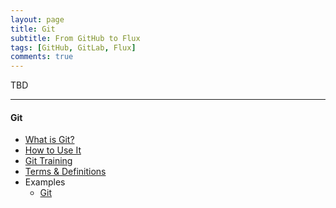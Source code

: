 ```yaml
---
layout: page
title: Git
subtitle: From GitHub to Flux
tags: [GitHub, GitLab, Flux]
comments: true
---
```

TBD

---
#### Git
- [What is Git?](/pages/git/what-is-git)
- [How to Use It](/pages/git/how-to-use-git)
- [Git Training](/pages/git/git-training)
- [Terms & Definitions](/pages/git/git-terms-and-definitions)
- Examples
    - [Git](TBD)
